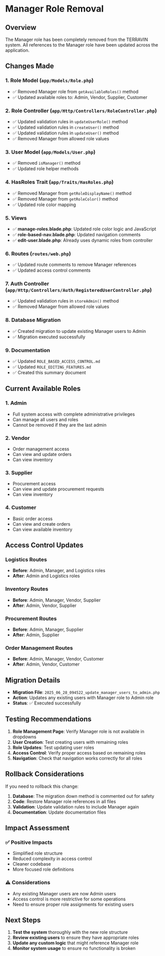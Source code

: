 # Manager Role Removal

## Overview

The Manager role has been completely removed from the TERRAVIN system. All references to the Manager role have been updated across the application.

## Changes Made

### 1. **Role Model** (`app/Models/Role.php`)
- ✅ Removed Manager role from `getAvailableRoles()` method
- ✅ Updated available roles to: Admin, Vendor, Supplier, Customer

### 2. **Role Controller** (`app/Http/Controllers/RoleController.php`)
- ✅ Updated validation rules in `updateUserRole()` method
- ✅ Updated validation rules in `createUser()` method  
- ✅ Updated validation rules in `updateUser()` method
- ✅ Removed Manager from allowed role values

### 3. **User Model** (`app/Models/User.php`)
- ✅ Removed `isManager()` method
- ✅ Updated role helper methods

### 4. **HasRoles Trait** (`app/Traits/HasRoles.php`)
- ✅ Removed Manager from `getRoleDisplayName()` method
- ✅ Removed Manager from `getRoleColor()` method
- ✅ Updated role color mapping

### 5. **Views**
- ✅ **manage-roles.blade.php**: Updated role color logic and JavaScript
- ✅ **role-based-nav.blade.php**: Updated navigation comments
- ✅ **edit-user.blade.php**: Already uses dynamic roles from controller

### 6. **Routes** (`routes/web.php`)
- ✅ Updated route comments to remove Manager references
- ✅ Updated access control comments

### 7. **Auth Controller** (`app/Http/Controllers/Auth/RegisteredUserController.php`)
- ✅ Updated validation rules in `storeAdmin()` method
- ✅ Removed Manager from allowed role values

### 8. **Database Migration**
- ✅ Created migration to update existing Manager users to Admin
- ✅ Migration executed successfully

### 9. **Documentation**
- ✅ Updated `ROLE_BASED_ACCESS_CONTROL.md`
- ✅ Updated `ROLE_EDITING_FEATURES.md`
- ✅ Created this summary document

## Current Available Roles

### 1. **Admin**
- Full system access with complete administrative privileges
- Can manage all users and roles
- Cannot be removed if they are the last admin

### 2. **Vendor**
- Order management access
- Can view and update orders
- Can view inventory

### 3. **Supplier**
- Procurement access
- Can view and update procurement requests
- Can view inventory

### 4. **Customer**
- Basic order access
- Can view and create orders
- Can view available inventory

## Access Control Updates

### Logistics Routes
- **Before**: Admin, Manager, and Logistics roles
- **After**: Admin and Logistics roles

### Inventory Routes
- **Before**: Admin, Manager, Vendor, Supplier
- **After**: Admin, Vendor, Supplier

### Procurement Routes
- **Before**: Admin, Manager, Supplier
- **After**: Admin, Supplier

### Order Management Routes
- **Before**: Admin, Manager, Vendor, Customer
- **After**: Admin, Vendor, Customer

## Migration Details

- **Migration File**: `2025_06_28_094522_update_manager_users_to_admin.php`
- **Action**: Updates any existing users with Manager role to Admin role
- **Status**: ✅ Executed successfully

## Testing Recommendations

1. **Role Management Page**: Verify Manager role is not available in dropdowns
2. **User Creation**: Test creating users with remaining roles
3. **Role Updates**: Test updating user roles
4. **Access Control**: Verify proper access based on remaining roles
5. **Navigation**: Check that navigation works correctly for all roles

## Rollback Considerations

If you need to rollback this change:

1. **Database**: The migration down method is commented out for safety
2. **Code**: Restore Manager role references in all files
3. **Validation**: Update validation rules to include Manager again
4. **Documentation**: Update documentation files

## Impact Assessment

### ✅ **Positive Impacts**
- Simplified role structure
- Reduced complexity in access control
- Cleaner codebase
- More focused role definitions

### ⚠️ **Considerations**
- Any existing Manager users are now Admin users
- Access control is more restrictive for some operations
- Need to ensure proper role assignments for existing users

## Next Steps

1. **Test the system** thoroughly with the new role structure
2. **Review existing users** to ensure they have appropriate roles
3. **Update any custom logic** that might reference Manager role
4. **Monitor system usage** to ensure no functionality is broken 
